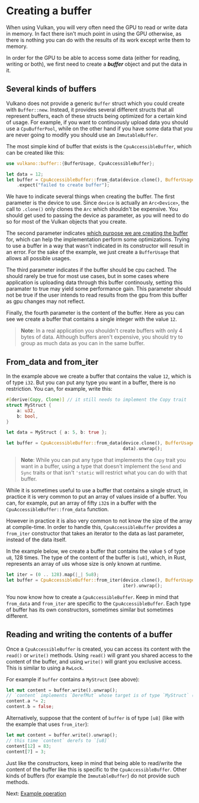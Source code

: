 # Creating a buffer

When using Vulkan, you will very often need the GPU to read or write data in memory. In fact
there isn't much point in using the GPU otherwise, as there is nothing you can do with the results
of its work except write them to memory.

In order for the GPU to be able to access some data (either for reading, writing or both), we
first need to create a ***buffer*** object and put the data in it.

## Several kinds of buffers

Vulkano does not provide a generic `Buffer` struct which you could create with `Buffer::new`.
Instead, it provides several different structs that all represent buffers, each of these structs
being optimized for a certain kind of usage. For example, if you want to continuously upload data
you should use a `CpuBufferPool`, while on the other hand if you have some data that you are never
going to modify you should use an `ImmutableBuffer`.

The most simple kind of buffer that exists is the `CpuAccessibleBuffer`, which can be created
like this:

```rust
use vulkano::buffer::{BufferUsage, CpuAccessibleBuffer};

let data = 12;
let buffer = CpuAccessibleBuffer::from_data(device.clone(), BufferUsage::all(), false, data)
    .expect("failed to create buffer");
```

We have to indicate several things when creating the buffer. The first parameter is the device
to use. Since `device` is actually an `Arc<Device>`, the call to `.clone()` only clones the `Arc`
which shouldn't be expensive. You should get used to passing the device as parameter, as you will
need to do so for most of the Vulkan objects that you create.

The second parameter indicates [which purpose we are creating the
buffer](https://docs.rs/vulkano/0.26.0/vulkano/buffer/struct.BufferUsage.html) for, which can help the
implementation perform some optimizations. Trying to use a buffer in a way that wasn't indicated in
its constructor will result in an error. For the sake of the example, we just create a
`BufferUsage` that allows all possible usages.

The third parameter indicates if the buffer should be cpu cached. The should rarely be true for most
use cases, but in some cases where application is uploading data through this buffer continously,
setting this paramater to true may yield some performance gain. This parameter should not be true if
the user intends to read results from the gpu from this buffer as gpu changes may not reflect.

Finally, the fourth parameter is the content of the buffer. Here as you can see we create a buffer
that contains a single integer with the value `12`.

> **Note**: In a real application you shouldn't create buffers with only 4 bytes of data. Although
> buffers aren't expensive, you should try to group as much data as you can in the same buffer.

## From_data and from_iter

In the example above we create a buffer that contains the value `12`, which is of type `i32`.
But you can put any type you want in a buffer, there is no restriction. You can, for example, write
this:

```rust
#[derive(Copy, Clone)] // it still needs to implement the Copy trait
struct MyStruct {
    a: u32,
    b: bool,
}

let data = MyStruct { a: 5, b: true };

let buffer = CpuAccessibleBuffer::from_data(device.clone(), BufferUsage::all(), false,
                                            data).unwrap();
```

> **Note**: While you can put any type that implements the `Copy` trait you want in a buffer, using a type that doesn't implement
> the `Send` and `Sync` traits or that isn't `'static` will restrict what you can do with
> that buffer.

While it is sometimes useful to use a buffer that contains a single struct, in practice it is very
common to put an array of values inside of a buffer. You can, for example, put an array of fifty
`i32`s in a buffer with the `CpuAccessibleBuffer::from_data` function.

However in practice it is also very common to not know the size of the array at compile-time. In
order to handle this, `CpuAccessibleBuffer` provides a `from_iter` constructor that takes an
iterator to the data as last parameter, instead of the data itself.

In the example below, we create a buffer that contains the value `5` of type `u8`, 128 times. The
type of the content of the buffer is `[u8]`, which, in Rust, represents an array of `u8`s whose size
is only known at runtime.

```rust
let iter = (0 .. 128).map(|_| 5u8);
let buffer = CpuAccessibleBuffer::from_iter(device.clone(), BufferUsage::all(), false,
                                            iter).unwrap();
```

You now know how to create a `CpuAccessibleBuffer`.
Keep in mind that `from_data` and `from_iter` are specific to the `CpuAccessibleBuffer`. Each type
of buffer has its own constructors, sometimes similar but sometimes different.

## Reading and writing the contents of a buffer

Once a `CpuAccessibleBuffer` is created, you can access its content with the `read()` or `write()`
methods. Using `read()` will grant you shared access to the content of the buffer, and using
`write()` will grant you exclusive access. This is similar to using a `RwLock`.

For example if `buffer` contains a `MyStruct` (see above):

```rust
let mut content = buffer.write().unwrap();
// `content` implements `DerefMut` whose target is of type `MyStruct` (the content of the buffer)
content.a *= 2;
content.b = false;
```

Alternatively, suppose that the content of `buffer` is of type `[u8]` (like with the example that
uses `from_iter`):

```rust
let mut content = buffer.write().unwrap();
// this time `content` derefs to `[u8]`
content[12] = 83;
content[7] = 3;
```

Just like the constructors, keep in mind that being able to read/write the content of the buffer
like this is specific to the `CpuAccessibleBuffer`. Other kinds of buffers (for example the
`ImmutableBuffer`) do not provide such methods.

Next: [Example operation](/guide/example-operation)
